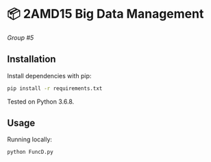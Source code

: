 # 📦 2AMD15 Big Data Management

*Group #5*

## Installation

Install dependencies with pip:

```bash 
pip install -r requirements.txt
```

Tested on Python 3.6.8.

## Usage

Running locally:

```bash
python FuncD.py
```

